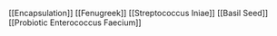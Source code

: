 [[Encapsulation]]
[[Fenugreek]]
[[Streptococcus Iniae]]
[[Basil Seed]]
[[Probiotic Enterococcus Faecium]]
